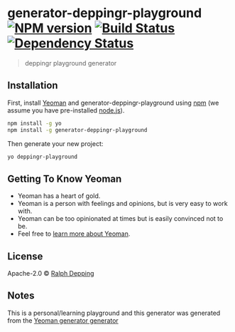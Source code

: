 # generator-deppingr-playground [![NPM version][npm-image]][npm-url] [![Build Status][travis-image]][travis-url] [![Dependency Status][daviddm-image]][daviddm-url]
> deppingr playground generator

## Installation

First, install [Yeoman](http://yeoman.io) and generator-deppingr-playground using [npm](https://www.npmjs.com/) (we assume you have pre-installed [node.js](https://nodejs.org/)).

```bash
npm install -g yo
npm install -g generator-deppingr-playground
```

Then generate your new project:

```bash
yo deppingr-playground
```

## Getting To Know Yeoman

 * Yeoman has a heart of gold.
 * Yeoman is a person with feelings and opinions, but is very easy to work with.
 * Yeoman can be too opinionated at times but is easily convinced not to be.
 * Feel free to [learn more about Yeoman](http://yeoman.io/).

## License

Apache-2.0 © [Ralph Depping](www.depping.me)


[npm-image]: https://badge.fury.io/js/generator-ralphd-test.svg
[npm-url]: https://npmjs.org/package/generator-ralphd-test
[travis-image]: https://travis-ci.com/rdepping/generator-ralphd-test.svg?branch=master
[travis-url]: https://travis-ci.com/rdepping/generator-ralphd-test
[daviddm-image]: https://david-dm.org/rdepping/generator-ralphd-test.svg?theme=shields.io
[daviddm-url]: https://david-dm.org/rdepping/generator-ralphd-test

## Notes

This is a personal/learning playground and this generator was generated from the [Yeoman generator generator](https://github.com/yeoman/generator-generator)
